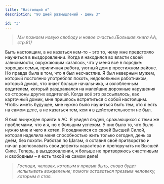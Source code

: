 ```yaml
---
title: "Настоящий я"
description: "90 дней размышлений - день 3"

id: "3"
---
```


> _Мы познаем новую свободу и новое счастье.(Большая книга АА, стр.81)_

Быть настоящим, а не казаться кем-то – это то, чему мне предстояло научиться в
выздоровлении. Когда я находился во власти своей зависимости, окружающим
казалось, что у меня всё в порядке: хорошая семья, приличная работа, уютный
дом в престижном районе. Но правда была в том, что я был несчастлив. Я был
неверным мужем, который постоянно употреблял похоть, недовольным работником,
который думал, что знает больше начальника, и озлобленным водителем, который
раздражался на малейшие дорожные нарушения со стороны других водителей. Когда
всё это рассыпалось, как карточный домик, мне пришлось встретиться с собой
настоящим. Чтобы иметь будущее, мне нужно было научиться быть тем, кто я есть
на самом деле, а не казаться тем, кем я в действительности не был.

Я был вынужден прийти в АС. Я увидел людей, сражающихся с теми же проблемами,
что и я, но с большим успехом. У них было то, что было нужно мне и чего я
хотел. Я соединился со своей Высшей Силой, которая наделила меня способностью
жить только сегодня, день за днём, без похоти. Работая по Шагам, я оставил
своё притворство и начал распознавать свои дефекты характера и препоручать их
Высшей Силе. Теперь, в выздоровлении, я больше не притворяюсь счастливым и
свободным – я есть такой на самом деле!

> _Господи, человек, которым я привык быть, снова будет испытывать вожделение;
> помоги оставаться трезвым человеку, которым я стал._
